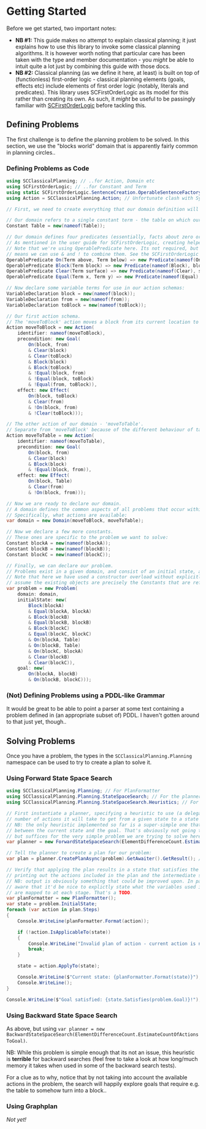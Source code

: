 # Getting Started

Before we get started, two important notes:

* **NB #1:** This guide makes no attempt to explain classical planning; it just explains how to use this library to invoke some classical planning algorithms.
It is however worth noting that particular care has been taken with the type and member documentation - you *might* be able to intuit quite a lot just by combining this guide with those docs.
* **NB #2:** Classical planning (as we define it here, at least) is built on top of (functionless) first-order logic - classical planning elements (goals, effects etc) include elements of first order logic (notably, literals and predicates).
This library uses SCFirstOrderLogic as its model for this rather than creating its own.
As such, it *might* be useful to be passingly familiar with [SCFirstOrderLogic](https://github.com/sdcondon/SCFirstOrderLogic) before tackling this.

## Defining Problems

The first challenge is to define the planning problem to be solved. In this section, we use the "blocks world" domain that is apparently fairly common in planning circles..

### Defining Problems as Code

```csharp
using SCClassicalPlanning; // ..for Action, Domain etc
using SCFirstOrderLogic; // ..for Constant and Term
using static SCFirstOrderLogic.SentenceCreation.OperableSentenceFactory; // ..for OperablePredicate and single-letter VariableDeclarations
using Action = SCClassicalPlanning.Action; // Unfortunate clash with System.Action. I'd rather not rename, but.. we'll see

// First, we need to create everything that our domain definition will refer to.

// Our domain refers to a single constant term - the table on which our blocks are placed:
Constant Table = new(nameof(Table));

// Our domain defines four predicates (essentially, facts about zero or more objects that can either hold true or not):
// As mentioned in the user guide for SCFirstOrderLogic, creating helper methods for your predicates is highly recommended.
// Note that we're using OperablePredicate here. Its not required, but makes everything nice and succinct because it
// means we can use & and ! to combine them. See the SCFirstOrderLogic docs for details.
OperablePredicate On(Term above, Term below) => new Predicate(nameof(On), above, below);
OperablePredicate Block(Term block) => new Predicate(nameof(Block), block);
OperablePredicate Clear(Term surface) => new Predicate(nameof(Clear), surface);
OperablePredicate Equal(Term x, Term y) => new Predicate(nameof(Equal), x, y);

// Now declare some variable terms for use in our action schemas:
VariableDeclaration block = new(nameof(block));
VariableDeclaration from = new(nameof(from));
VariableDeclaration toBlock = new(nameof(toBlock));

// Our first action schema.
// The 'moveToBlock' action moves a block from its current location to on top of a block:
Action moveToBlock = new Action(
    identifier: nameof(moveToBlock),
    precondition: new Goal(
        On(block, from)
        & Clear(block)
        & Clear(toBlock)
        & Block(block)
        & Block(toBlock)
        & !Equal(block, from)
        & !Equal(block, toBlock)
        & !Equal(from, toBlock)),
    effect: new Effect(
        On(block, toBlock)
        & Clear(from)
        & !On(block, from)
        & !Clear(toBlock)));

// The other action of our domain - 'moveToTable'.
// Separate from 'moveToBlock' because of the different behaviour of table and block w.r.t being Clear or not.
Action moveToTable = new Action(
    identifier: nameof(moveToTable),
    precondition: new Goal(
        On(block, from)
        & Clear(block)
        & Block(block)
        & !Equal(block, from)),
    effect: new Effect(
        On(block, Table)
        & Clear(from)
        & !On(block, from)));

// Now we are ready to declare our domain.
// A domain defines the common aspects of all problems that occur within it.
// Specifically, what actions are available:
var domain = new Domain(moveToBlock, moveToTable);

// Now we declare a few more constants.
// These ones are specific to the problem we want to solve:
Constant blockA = new(nameof(blockA));
Constant blockB = new(nameof(blockB));
Constant blockC = new(nameof(blockC));

// Finally, we can declare our problem.
// Problems exist in a given domain, and consist of an initial state, an end goal, and a collection of objects that exist.
// Note that here we have used a constructor overload without explicitly specifying what objects exist. This overload will
// assume the existing objects are precisely the Constants that are referred to by the initial state and goal.
var problem = new Problem(
    domain: domain,
    initialState: new(
        Block(blockA)
        & Equal(blockA, blockA)
        & Block(blockB)
        & Equal(blockB, blockB)
        & Block(blockC)
        & Equal(blockC, blockC)
        & On(blockA, Table)
        & On(blockB, Table)
        & On(blockC, blockA)
        & Clear(blockB)
        & Clear(blockC)),
    goal: new(
        On(blockA, blockB)
        & On(blockB, blockC)));
```

### (Not) Defining Problems using a PDDL-like Grammar

It would be great to be able to point a parser at some text containing a problem defined in (an appropriate subset of) PDDL.
I haven't gotten around to that just yet, though..

## Solving Problems

Once you have a problem, the types in the `SCClassicalPlanning.Planning` namespace can be used to try to create a plan to solve it.

### Using Forward State Space Search

```csharp
using SCClassicalPlanning.Planning; // For PlanFormatter
using SCClassicalPlanning.Planning.StateSpaceSearch; // For the planner
using SCClassicalPlanning.Planning.StateSpaceSearch.Heuristics; // For ElementDifferenceCount

// First instantiate a planner, specifying a heuristic to use (a delegate that estimates the
// number of actions it will take to get from a given state to a state that satisfies a given goal).
// NB: the only heuristic implemented so far is a super-simple one that just counts the differences
// between the current state and the goal. That's obviously not going to cut it for most problems,
// but suffices for the very simple problem we are trying to solve here:
var planner = new ForwardStateSpaceSearch(ElementDifferenceCount.EstimateCountOfActionsToGoal);

// Tell the planner to create a plan for our problem:
var plan = planner.CreatePlanAsync(problem).GetAwaiter().GetResult(); // or obviously just await.. if we're in an async method

// Verify that applying the plan results in a state that satisfies the goal,
// printing out the actions included in the plan and the intermediate state in the process:
// NB: output is obviously something that could be improved upon. In particular, I'm
// aware that it'd be nice to explictly state what the variables used in the action schema
// are mapped to at each stage. That's a TODO.
var planFormatter = new PlanFormatter();
var state = problem.InitialState;
foreach (var action in plan.Steps)
{
    Console.WriteLine(planFormatter.Format(action));

    if (!action.IsApplicableTo(state))
    {
        Console.WriteLine("Invalid plan of action - current action is not applicable in the current state");
        break;
    }

    state = action.ApplyTo(state);

    Console.WriteLine($"Current state: {planFormatter.Format(state)}");
    Console.WriteLine();
}

Console.WriteLine($"Goal satisfied: {state.Satisfies(problem.Goal)}!");
```

### Using Backward State Space Search

As above, but using `var planner = new BackwardStateSpaceSearch(ElementDifferenceCount.EstimateCountOfActionsToGoal)`.

NB: While this problem is simple enough that its not an issue, this heuristic is **terrible** for backward searches
(feel free to take a look at how long/much memory it takes when used in some of the backward search tests).

For a clue as to why, notice that by not taking into account the available actions in the problem, the search will
happily explore goals that require e.g. the table to somehow turn into a block..

### Using Graphplan

*Not yet!*
